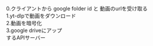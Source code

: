 0.クライアントから google folder id と 動画のurlを受け取る  
1.yt-dlpで動画をダウンロード  
2.動画を暗号化  
3.google driveにアップ  
するAPIサーバー
